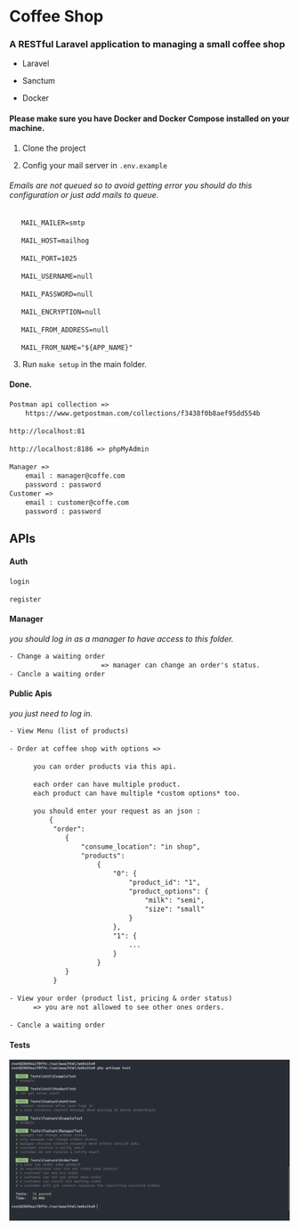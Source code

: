 # Coffee Shop

### A RESTful Laravel application to managing a small coffee shop

- Laravel

- Sanctum

- Docker

#### Please make sure you have Docker and Docker Compose installed on your machine.

1. Clone the project


2. Config your mail server in `.env.example`

###### _Emails are not queued so to avoid getting error you should do this configuration or just add mails to queue._

```
   MAIL_MAILER=smtp
   
   MAIL_HOST=mailhog
   
   MAIL_PORT=1025
   
   MAIL_USERNAME=null
   
   MAIL_PASSWORD=null
   
   MAIL_ENCRYPTION=null
   
   MAIL_FROM_ADDRESS=null
   
   MAIL_FROM_NAME="${APP_NAME}"
```

3. Run `make setup` in the main folder.

#### Done.

```
Postman api collection =>
    https://www.getpostman.com/collections/f3438f0b8aef95dd554b    

http://localhost:81

http://localhost:8186 => phpMyAdmin

Manager =>
    email : manager@coffe.com
    password : password
Customer =>
    email : customer@coffe.com
    password : password
```

## APIs

#### Auth

```
login

register
```

#### Manager

_you should log in as a manager to have access to this folder._

```
- Change a waiting order
                       => manager can change an order's status.
- Cancle a waiting order
```

#### Public Apis

_you just need to log in._

```
- View Menu (list of products)

- Order at coffee shop with options =>
 
      you can order products via this api.
    
      each order can have multiple product.
      each product can have multiple *custom options* too.   
    
      you should enter your request as an json :
          {
           "order":
              {
                  "consume_location": "in shop",
                  "products": 
                      {                
                          "0": {
                              "product_id": "1",                  
                              "product_options": {
                                  "milk": "semi",
                                  "size": "small"
                              }
                          },
                          "1": {
                              ...
                          }              
                      }
              }
           }   
     
- View your order (product list, pricing & order status)
      => you are not allowed to see other ones orders.
    
- Cancle a waiting order
```

#### Tests
![alt](https://github.com/amirkhodabande/Coffe-Shop-Laravel/blob/master/Capture.PNG)